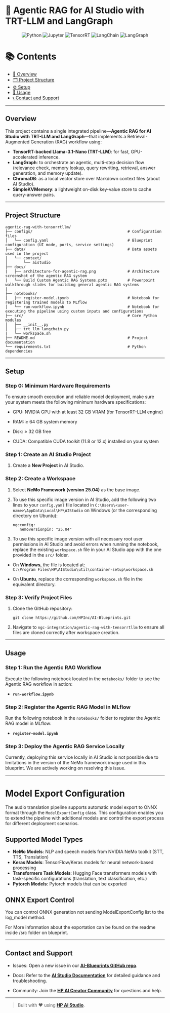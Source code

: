 # 🤖 Agentic RAG for AI Studio with TRT-LLM and LangGraph

<div align="center">

![Python](https://img.shields.io/badge/Python-3.10+-blue.svg?logo=python)
![Jupyter](https://img.shields.io/badge/Jupyter-supported-orange.svg?logo=jupyter)
![TensorRT](https://img.shields.io/badge/TensorRT-optimized-green.svg?logo=TensorRT)
![LangChain](https://img.shields.io/badge/LangChain-used-lightgreen.svg?logo=langchain)
![LangGraph](https://img.shields.io/badge/LangGraph-orchestration-blue.svg)

</div>

# 📚 Contents

- [🧠 Overview](#overview)
- [🗂 Project Structure](#project-structure)
- [⚙️ Setup](#setup)
- [🚀 Usage](#usage)
- [📞 Contact and Support](#contact-and-support)

---

## Overview

This project contains a single integrated pipeline—**Agentic RAG for AI Studio with TRT-LLM and LangGraph**—that implements a Retrieval-Augmented Generation (RAG) workflow using:

- **TensorRT-backed Llama-3.1-Nano (TRT-LLM)**: for fast, GPU-accelerated inference.
- **LangGraph**: to orchestrate an agentic, multi-step decision flow (relevance check, memory lookup, query rewriting, retrieval, answer generation, and memory update).
- **ChromaDB**: as a local vector store over Markdown context files (about AI Studio).
- **SimpleKVMemory**: a lightweight on-disk key-value store to cache query-answer pairs.

---

## Project Structure

```
agentic-rag-with-tensorrtllm/
├── configs/                                          # Configuration files
│   └── config.yaml                                   # Blueprint configuration (UI mode, ports, service settings)
├── data/                                             # Data assets used in the project
│   └── context/
│       └── aistudio
├── docs/
|   ├── architecture-for-agentic-rag.png              # Architecture screenshot of the agentic RAG system
|   └── Build Custom Agentic RAG Systems.pptx         # Powerpoint walkthrough slides for building general agentic RAG systems
|
├── notebooks/
|   ├── register-model.ipynb                          # Notebook for registering trained models to MLflow
│   └── run-workflow.ipynb                            # Notebook for executing the pipeline using custom inputs and configurations
├── src/                                              # Core Python modules
│   ├── __init__.py
│   ├── trt_llm_langchain.py
|   └── workspace.sh
├── README.md                                         # Project documentation
└── requirements.txt                                  # Python dependencies
```

---

## Setup

### Step 0: Minimum Hardware Requirements

To ensure smooth execution and reliable model deployment, make sure your system meets the following minimum hardware specifications:

- GPU: NVIDIA GPU with at least 32 GB VRAM (for TensorRT-LLM engine)

- RAM: ≥ 64 GB system memory

- Disk: ≥ 32 GB free

- CUDA: Compatible CUDA toolkit (11.8 or 12.x) installed on your system

### Step 1: Create an AI Studio Project

1. Create a **New Project** in AI Studio.

### Step 2: Create a Workspace

1. Select **NeMo Framework (version 25.04)** as the base image.
2. To use this specific image version in AI Studio, add the following two lines to your `config.yaml` file located in `C:\Users\<user-name>\AppData\Local\HP\AIStudio` on Windows (or the corresponding directory on Ubuntu):

   ```
   ngcconfig:
      nemoversionpin: "25.04"
   ```

3. To use this specific image version with all necessary root user permissions in AI Studio and avoid errors when running the notebook, replace the existing `workspace.sh` file in your AI Studio app with the one provided in the `src/` folder.

- On **Windows**, the file is located at:  
  `C:\Program Files\HP\AIStudio\util\container-setup\workspace.sh`

- On **Ubuntu**, replace the corresponding `workspace.sh` file in the equivalent directory.

### Step 3: Verify Project Files

1. Clone the GitHub repository:

   ```
   git clone https://github.com/HPInc/AI-Blueprints.git
   ```

2. Navigate to `ngc-integration/agentic-rag-with-tensorrtllm` to ensure all files are cloned correctly after workspace creation.

---

## Usage

### Step 1: Run the Agentic RAG Workflow

Execute the following notebook located in the `notebooks/` folder to see the Agentic RAG workflow in action:

- **`run-workflow.ipynb`**

### Step 2: Register the Agentic RAG Model in MLflow

Run the following notebook in the `notebooks/` folder to register the Agentic RAG model in MLflow:

- **`register-model.ipynb`**

### Step 3: Deploy the Agentic RAG Service Locally

Currently, deploying this service locally in AI Studio is not possible due to limitations in the version of the NeMo framework image used in this blueprint. We are actively working on resolving this issue.

---


# Model Export Configuration

The audio translation pipeline supports automatic model export to ONNX format through the `ModelExportConfig` class. This configuration enables you to extend the pipeline with additional models and control the export process for different deployment scenarios.

## Supported Model Types

- **NeMo Models**: NLP and speech models from NVIDIA NeMo toolkit (STT, TTS, Translation)
- **Keras Models**: TensorFlow/Keras models for neural network-based processing
- **Transformers Task Models**: Hugging Face transformers models with task-specific configurations (translation, text classification, etc.)
- **Pytorch Models**: Pytorch models that can be exported

## ONNX Export Control

You can control ONNX generation not sending ModelExportConfig list to the log_model method.

For More information about the exportation can be found on the readme inside /src folder on blueprint.

---

## Contact and Support

- Issues: Open a new issue in our [**AI-Blueprints GitHub repo**](https://github.com/HPInc/AI-Blueprints).

- Docs: Refer to the **[AI Studio Documentation](https://zdocs.datascience.hp.com/docs/aistudio/overview)** for detailed guidance and troubleshooting.

- Community: Join the [**HP AI Creator Community**](https://community.datascience.hp.com/) for questions and help.

---



> Built with ❤️ using [**HP AI Studio**](https://hp.com/ai-studio).